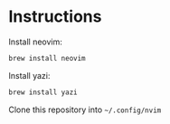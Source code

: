 # Instructions

Install neovim:
```bash
brew install neovim
```

Install yazi:
```bash
brew install yazi
```

Clone this repository into `~/.config/nvim`


